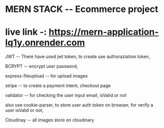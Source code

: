 # MERN STACK -- Ecommerce project

# live link -: https://mern-application-lq1y.onrender.com

JWT -- There have used jwt token, to create use authoraziation
token,

BCRYPT -- encrypt user password,

express-fileupload -- for upload images

stripe -- to create a payment intent, checkout page

validator -- for checking the user input email, isValid or not

also use cookie-parser, to store user auth token on browser, for verify
a user isValid or not, 

Cloudinay -- all images store on cloudinary
